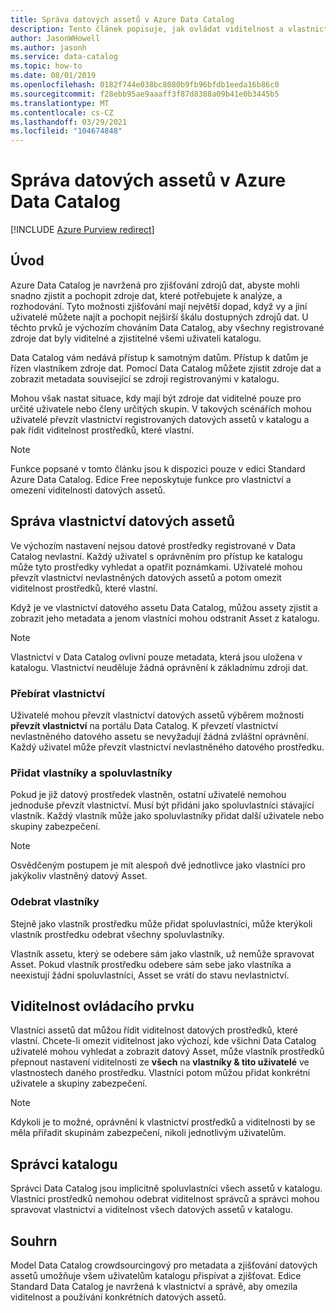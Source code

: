 ```yaml
---
title: Správa datových assetů v Azure Data Catalog
description: Tento článek popisuje, jak ovládat viditelnost a vlastnictví datových assetů registrovaných v Azure Data Catalog.
author: JasonWHowell
ms.author: jasonh
ms.service: data-catalog
ms.topic: how-to
ms.date: 08/01/2019
ms.openlocfilehash: 0182f744e038bc8080b9fb96bfdb1eeda16b86c0
ms.sourcegitcommit: f28ebb95ae9aaaff3f87d8388a09b41e0b3445b5
ms.translationtype: MT
ms.contentlocale: cs-CZ
ms.lasthandoff: 03/29/2021
ms.locfileid: "104674848"
---
```

# <a name="manage-data-assets-in-azure-data-catalog"></a>Správa datových assetů v Azure Data Catalog

[!INCLUDE [Azure Purview redirect](../../includes/data-catalog-use-purview.md)]

## <a name="introduction"></a>Úvod
Azure Data Catalog je navržená pro zjišťování zdrojů dat, abyste mohli snadno zjistit a pochopit zdroje dat, které potřebujete k analýze, a rozhodování. Tyto možnosti zjišťování mají největší dopad, když vy a jiní uživatelé můžete najít a pochopit nejširší škálu dostupných zdrojů dat. U těchto prvků je výchozím chováním Data Catalog, aby všechny registrované zdroje dat byly viditelné a zjistitelné všemi uživateli katalogu.

Data Catalog vám nedává přístup k samotným datům. Přístup k datům je řízen vlastníkem zdroje dat. Pomocí Data Catalog můžete zjistit zdroje dat a zobrazit metadata související se zdroji registrovanými v katalogu.

Mohou však nastat situace, kdy mají být zdroje dat viditelné pouze pro určité uživatele nebo členy určitých skupin. V takových scénářích mohou uživatelé převzít vlastnictví registrovaných datových assetů v katalogu a pak řídit viditelnost prostředků, které vlastní.

> [!NOTE]
> Funkce popsané v tomto článku jsou k dispozici pouze v edici Standard Azure Data Catalog. Edice Free neposkytuje funkce pro vlastnictví a omezení viditelnosti datových assetů.
>
>

## <a name="manage-ownership-of-data-assets"></a>Správa vlastnictví datových assetů
Ve výchozím nastavení nejsou datové prostředky registrované v Data Catalog nevlastní. Každý uživatel s oprávněním pro přístup ke katalogu může tyto prostředky vyhledat a opatřit poznámkami. Uživatelé mohou převzít vlastnictví nevlastněných datových assetů a potom omezit viditelnost prostředků, které vlastní.

Když je ve vlastnictví datového assetu Data Catalog, můžou assety zjistit a zobrazit jeho metadata a jenom vlastníci mohou odstranit Asset z katalogu.

> [!NOTE]
> Vlastnictví v Data Catalog ovlivní pouze metadata, která jsou uložena v katalogu. Vlastnictví neuděluje žádná oprávnění k základnímu zdroji dat.
>
>

### <a name="take-ownership"></a>Přebírat vlastnictví
Uživatelé mohou převzít vlastnictví datových assetů výběrem možnosti **převzít vlastnictví** na portálu Data Catalog. K převzetí vlastnictví nevlastněného datového assetu se nevyžadují žádná zvláštní oprávnění. Každý uživatel může převzít vlastnictví nevlastněného datového prostředku.

### <a name="add-owners-and-co-owners"></a>Přidat vlastníky a spoluvlastníky
Pokud je již datový prostředek vlastněn, ostatní uživatelé nemohou jednoduše převzít vlastnictví. Musí být přidáni jako spoluvlastníci stávající vlastník. Každý vlastník může jako spoluvlastníky přidat další uživatele nebo skupiny zabezpečení.

> [!NOTE]
> Osvědčeným postupem je mít alespoň dvě jednotlivce jako vlastníci pro jakýkoliv vlastněný datový Asset.
>
>

### <a name="remove-owners"></a>Odebrat vlastníky
Stejně jako vlastník prostředku může přidat spoluvlastníci, může kterýkoli vlastník prostředku odebrat všechny spoluvlastníky.

Vlastník assetu, který se odebere sám jako vlastník, už nemůže spravovat Asset. Pokud vlastník prostředku odebere sám sebe jako vlastníka a neexistují žádní spoluvlastníci, Asset se vrátí do stavu nevlastnictví.

## <a name="control-visibility"></a>Viditelnost ovládacího prvku
Vlastníci assetů dat můžou řídit viditelnost datových prostředků, které vlastní. Chcete-li omezit viditelnost jako výchozí, kde všichni Data Catalog uživatelé mohou vyhledat a zobrazit datový Asset, může vlastník prostředků přepnout nastavení viditelnosti ze **všech** na **vlastníky & tito uživatelé** ve vlastnostech daného prostředku. Vlastníci potom můžou přidat konkrétní uživatele a skupiny zabezpečení.

> [!NOTE]
> Kdykoli je to možné, oprávnění k vlastnictví prostředků a viditelnosti by se měla přiřadit skupinám zabezpečení, nikoli jednotlivým uživatelům.
>
>

## <a name="catalog-administrators"></a>Správci katalogu
Správci Data Catalog jsou implicitně spoluvlastníci všech assetů v katalogu. Vlastníci prostředků nemohou odebrat viditelnost správců a správci mohou spravovat vlastnictví a viditelnost všech datových assetů v katalogu.

## <a name="summary"></a>Souhrn
Model Data Catalog crowdsourcingový pro metadata a zjišťování datových assetů umožňuje všem uživatelům katalogu přispívat a zjišťovat. Edice Standard Data Catalog je navržená k vlastnictví a správě, aby omezila viditelnost a používání konkrétních datových assetů.

